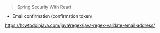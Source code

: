 > Spring Security With React

- Email confirmation (confirmation token)

https://howtodoinjava.com/java/regex/java-regex-validate-email-address/
